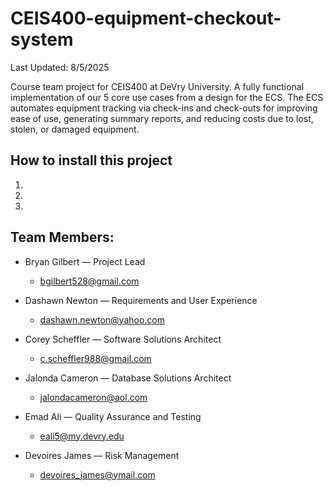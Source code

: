 # CEIS400-equipment-checkout-system

Last Updated: 8/5/2025

Course team project for CEIS400 at DeVry University. A fully functional implementation of our 5 core use cases from a design for the ECS. The ECS automates equipment tracking via check-ins and check-outs for improving ease of use, generating summary reports, and reducing costs due to lost, stolen, or damaged equipment.

## How to install this project

1. 
2. 
3. 

## Team Members:

- Bryan Gilbert — Project Lead
  - bgilbert528@gmail.com

- Dashawn Newton — Requirements and User Experience
  - dashawn.newton@yahoo.com

- Corey Scheffler — Software Solutions Architect
  - c.scheffler988@gmail.com

- Jalonda Cameron — Database Solutions Architect
  - jalondacameron@aol.com

- Emad Ali — Quality Assurance and Testing
  - eali5@my.devry.edu

- Devoires James — Risk Management
  - devoires_james@ymail.com
